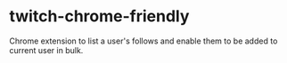 # twitch-chrome-friendly
Chrome extension to list a user's follows and enable them to be added to current user in bulk.


